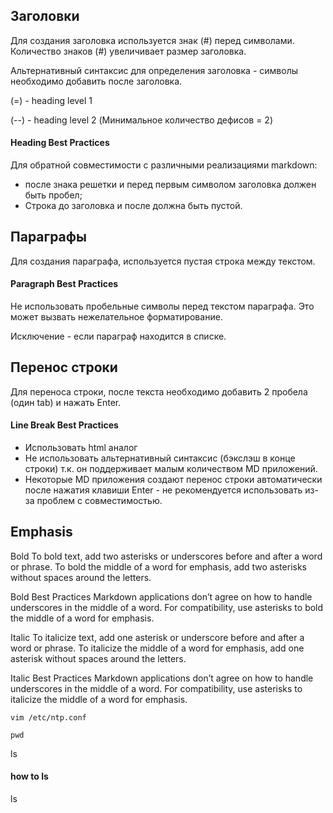 ## Заголовки

Для создания заголовка используется знак (#) перед символами. Количество знаков (#) увеличивает размер заголовка.

Альтернативный синтаксис для определения заголовка - cимволы необходимо добавить после заголовка.

(=) - heading level 1 

(--) - heading level 2 (Минимальное количество дефисов = 2)


#### Heading Best Practices

Для обратной совместимости с различными реализациями markdown:
 - после знака решетки и перед первым символом заголовка должен быть пробел;
 - Строка до заголовка и после должна быть пустой.


## Параграфы

Для создания параграфа, используется пустая строка между текстом.

#### Paragraph Best Practices

Не использовать пробельные символы перед текстом параграфа. Это может вызвать нежелательное форматирование.

Исключение - если параграф находится в списке.


## Перенос строки

Для переноса строки, после текста необходимо добавить 2 пробела (один tab) и нажать Enter.

#### Line Break Best Practices

 - Использовать html аналог <br>
 - Не использовать альтернативный синтаксис (бэкслэш в конце строки) т.к. он поддерживает малым количеством MD приложений.
 - Некоторые MD приложения создают перенос строки автоматически после нажатия клавиши Enter - не рекомендуется использовать из-за проблем с совместимостью.

## Emphasis

Bold
To bold text, add two asterisks or underscores before and after a word or phrase. To bold the middle of a word for emphasis, add two asterisks without spaces around the letters.

Bold Best Practices
Markdown applications don’t agree on how to handle underscores in the middle of a word. For compatibility, use asterisks to bold the middle of a word for emphasis.

Italic
To italicize text, add one asterisk or underscore before and after a word or phrase. To italicize the middle of a word for emphasis, add one asterisk without spaces around the letters.

Italic Best Practices
Markdown applications don’t agree on how to handle underscores in the middle of a word. For compatibility, use asterisks to italicize the middle of a word for emphasis.


```
vim /etc/ntp.conf
```
```
pwd
```
 ls
#### how to ls
 ls
